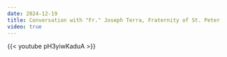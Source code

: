 ```yaml
---
date: 2024-12-19
title: Conversation with "Fr." Joseph Terra, Fraternity of St. Peter
video: true
---
```



{{< youtube pH3yiwKaduA >}}

